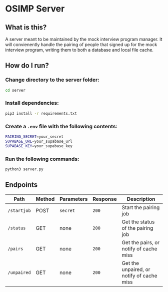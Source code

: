# OSIMP Server

## What is this?

A server meant to be maintained by the mock interview program manager. It will convienently handle the pairing of people that signed up for the mock interview program, writing them to both a database and local file cache.

## How do I run?

### Change directory to the server folder:

```bash
cd server
```

### Install dependencies:

```bash
pip3 install -r requirements.txt
```

### Create a `.env` file with the following contents:

```bash
PAIRING_SECRET=your_secret
SUPABASE_URL=your_supabase_url
SUPABASE_KEY=your_supabase_key
```

### Run the following commands:

```bash
python3 server.py
```

## Endpoints

| Path | Method | Parameters | Response | Description |
| --- | --- | --- | --- | --- |
| `/startjob` | POST | `secret` | `200` | Start the pairing job |
| `/status` | GET | none | `200` | Get the status of the pairing job |
| `/pairs` | GET | none | `200` | Get the pairs, or notify of cache miss |
| `/unpaired` | GET | none | `200` | Get the unpaired, or notify of cache miss |